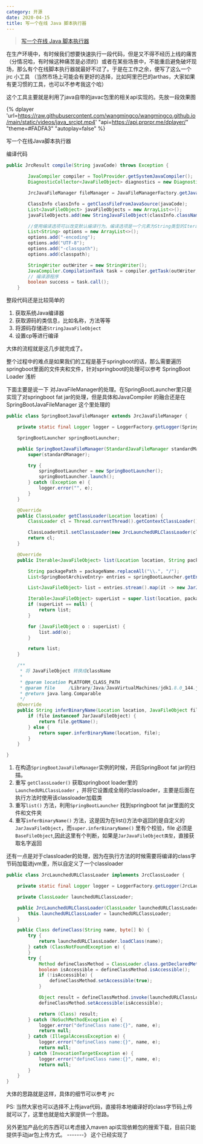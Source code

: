 ```yaml
---
category: 开源
date: 2020-04-15
title: 写一个在线 Java 脚本执行器
---
```


> [写一个在线 Java 脚本执行器](https://zhuanlan.zhihu.com/p/130425196)

在生产环境中，有时候我们想要快速执行一段代码，但是又不得不经历上线的痛苦（分情况哈，有时候这种痛苦是必须的）或者在某些场景中，不能重启避免破坏现场，那么有个在线脚本执行器就最好不过了。于是在工作之余，便写了这么一个 jrc 小工具 （当然市场上可能会有更好的选择，比如阿里巴巴的arthas，大家如果有更习惯的工具，也可以不参考我这个哈）

这个工具主要就是利用了java自带的javac包里的相关api实现的。先放一段效果图

{% dplayer 'url=https://raw.githubusercontent.com/wangmingco/wangmingco.github.io/main/static/videos/java_srcipt.mp4' "api=https://api.prprpr.me/dplayer/" "theme=#FADFA3" "autoplay=false" %} 

写一个在线Java脚本执行器

编译代码
```java
public JrcResult compile(String javaCode) throws Exception {

        JavaCompiler compiler = ToolProvider.getSystemJavaCompiler();
        DiagnosticCollector<JavaFileObject> diagnostics = new DiagnosticCollector<>();

        JrcJavaFileManager fileManager = JavaFileManagerFactory.getJavaFileManager(compiler.getStandardFileManager(diagnostics, null, null));

        ClassInfo classInfo = getClassFileFromJavaSource(javaCode);
        List<JavaFileObject> javaFileObjects = new ArrayList<>();
        javaFileObjects.add(new StringJavaFileObject(classInfo.className, javaCode));

        //使用编译选项可以改变默认编译行为。编译选项是一个元素为String类型的Iterable集合
        List<String> options = new ArrayList<>();
        options.add("-encoding");
        options.add("UTF-8");
        options.add("-classpath");
        options.add(classpath);

        StringWriter outWriter = new StringWriter();
        JavaCompiler.CompilationTask task = compiler.getTask(outWriter, fileManager, diagnostics, options, null, javaFileObjects);
        // 编译源程序
        boolean success = task.call();
    }
```

整段代码还是比较简单的

1. 获取系统Java编译器
2. 获取源码的类信息，比如名称，方法等等
3. 将源码存储进`StringJavaFileObject`
4. 设置cp等进行编译

大体的流程就是这几步就完成了。

整个过程中的难点是如果我们的工程是基于springboot的话，那么需要遍历springboot里面的文件夹和文件，针对springboot的处理可以参考 SpringBoot Loader 浅析

下面主要是说一下 对JavaFileManager的处理。在SpringBootLauncher里只是实现了对springboot fat jar的处理，但是具体和JavaCompiler 的融合还是在 SpringBootJavaFileManager 这个里处理的

```java
public class SpringBootJavaFileManager extends JrcJavaFileManager {

    private static final Logger logger = LoggerFactory.getLogger(SpringBootJavaFileManager.class);

    SpringBootLauncher springBootLauncher;

    public SpringBootJavaFileManager(StandardJavaFileManager standardManager) {
        super(standardManager);

        try {
            springBootLauncher = new SpringBootLauncher();
            springBootLauncher.launch();
        } catch (Exception e) {
            logger.error("", e);
        }
    }

    @Override
    public ClassLoader getClassLoader(Location location) {
        ClassLoader cl = Thread.currentThread().getContextClassLoader();

        ClassLoaderUtil.setClassLoader(new JrcLaunchedURLClassLoader(cl));
        return cl;
    }

    @Override
    public Iterable<JavaFileObject> list(Location location, String packageName, Set set, boolean recurse) throws IOException {

        String packagePath = packageName.replaceAll("\\.", "/");
        List<SpringBootArchiveEntry> entries = springBootLauncher.getEntries(packagePath);

        List<JavaFileObject> list = entries.stream().map(it -> new JarJavaFileObject(it, JavaFileObject.Kind.CLASS)).collect(Collectors.toList());

        Iterable<JavaFileObject> superList = super.list(location, packageName, set, recurse);
        if (superList == null) {
            return list;
        }

        for (JavaFileObject o : superList) {
            list.add(o);
        }

        return list;
    }

    /**
     * 将 JavaFileObject 转换成className
     *
     * @param location PLATFORM_CLASS_PATH
     * @param file     /Library/Java/JavaVirtualMachines/jdk1.8.0_144.jdk/Contents/Home/lib/ct.sym(META-INF/sym/rt.jar/java/lang/Comparable.class)
     * @return java.lang.Comparable
     */
    @Override
    public String inferBinaryName(Location location, JavaFileObject file) {
        if (file instanceof JarJavaFileObject) {
            return file.getName();
        } else {
            return super.inferBinaryName(location, file);
        }
    }

}
```

1. 在构造`SpringBootJavaFileManager`实例的时候，开启SpringBoot fat jar的扫描。
2. 重写 `getClassLoader()` 获取springboot loader里的 `LaunchedURLClassLoader` ，并将它设置成全局的classloader，主要是后面在执行方法时使用该classloader加载类
3. 重写`list()` 方法，利用`SpringBootLauncher` 找到springboot fat jar里面的文件和文件夹
4. 重写`inferBinaryName()` 方法，这是因为在list()方法中返回的是自定义的`JarJavaFileObject`，而`super.inferBinaryName()` 里有个校验，file 必须是 `BaseFileObject`,因此这里有个判断，如果是`JarJavaFileObject类型`，直接获取名字返回

还有一点是对于classloader的处理，因为在执行方法的时候需要将编译的class字节码加载进jvm里，所以自定义了一个classloader
```java
public class JrcLaunchedURLClassLoader implements JrcClassLoader {

    private static final Logger logger = LoggerFactory.getLogger(JrcLaunchedURLClassLoader.class);

    private ClassLoader launchedURLClassLoader;

    public JrcLaunchedURLClassLoader(ClassLoader launchedURLClassLoader) {
        this.launchedURLClassLoader = launchedURLClassLoader;
    }

    public Class defineClass(String name, byte[] b) {
        try {
            return launchedURLClassLoader.loadClass(name);
        } catch (ClassNotFoundException e) {
        }
        try {
            Method defineClassMethod = ClassLoader.class.getDeclaredMethod("defineClass", new Class[]{String.class, byte[].class, int.class, int.class});
            boolean isAccessible = defineClassMethod.isAccessible();
            if (!isAccessible) {
                defineClassMethod.setAccessible(true);
            }

            Object result = defineClassMethod.invoke(launchedURLClassLoader, name, b, 0, b.length);
            defineClassMethod.setAccessible(isAccessible);

            return (Class) result;
        } catch (NoSuchMethodException e) {
            logger.error("defineClass name:{}", name, e);
            return null;
        } catch (IllegalAccessException e) {
            logger.error("defineClass name:{}", name, e);
            return null;
        } catch (InvocationTargetException e) {
            logger.error("defineClass name:{}", name, e);
            return null;
        }
    }
}
```

大体的思路就是这样，具体的细节可以参考 jrc

PS: 当然大家也可以选择不上传java代码，直接将本地编译好的class字节码上传就可以了，这里也就是给大家提供一个思路。

另外更加产品化的东西可以考虑接入maven api实现依赖包的搜索下载，目前只能提供手动jar包上传方式。 -------》 这个已经实现了

